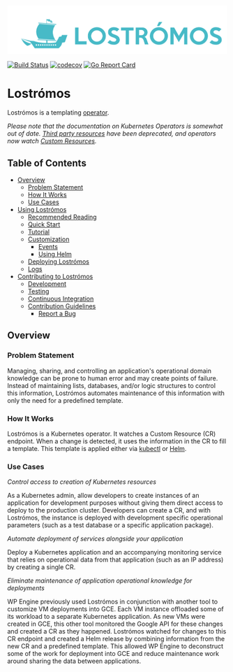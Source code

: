 ![Lostrómos logo](docs/images/logo.png)

[![Build Status](https://travis-ci.org/lostromos/lostromos.svg?branch=master)](https://travis-ci.org/lostromos/lostromos)
[![codecov](https://codecov.io/gh/lostromos/lostromos/branch/master/graph/badge.svg)](https://codecov.io/gh/lostromos/lostromos)
[![Go Report Card](https://goreportcard.com/badge/github.com/lostromos/lostromos)](https://goreportcard.com/report/github.com/lostromos/lostromos)

# Lostrómos

Lostrómos is a templating [operator](https://coreos.com/blog/introducing-operators.html).

*Please note that the documentation on Kubernetes Operators is somewhat out of
date. [Third party resources](https://kubernetes.io/docs/tasks/access-kubernetes-api/extend-api-third-party-resource/)
have been deprecated, and operators now watch [Custom Resources](https://kubernetes.io/docs/concepts/api-extension/custom-resources/).*

## Table of Contents

* [Overview](#overview)
  * [Problem Statement](#problem-statement)
  * [How It Works](#how-it-works)
  * [Use Cases](#use-cases)
* [Using Lostrómos](docs/usinglostromos.md#usinglostromos)
  * [Recommended Reading](docs/usinglostromos.md#reading)
  * [Quick Start](docs/usinglostromos.md#quickstart)
  * [Tutorial](docs/usinglostromos.md#tutorial)
  * [Customization](docs/usinglostromos.md#customization)
    * [Events](docs/events.md)
    * [Using Helm](docs/helm.md)
  * [Deploying Lostrómos](docs/usinglostromos.md#deployment)
  * [Logs](docs/usinglostromos.md#logs)
* [Contributing to Lostrómos](docs/development.md#contributing)
  * [Development](docs/development.md#development)
  * [Testing](docs/development.md#testing)
  * [Continuous Integration](docs/development.md#ci)
  * [Contribution Guidelines](CONTRIBUTING.md)
    * [Report a Bug](CONTRIBUTING.md#bugs)

## Overview

### Problem Statement

Managing, sharing, and controlling an application's operational domain knowledge
can be prone to human error and may create points of failure. Instead of
maintaining lists, databases, and/or logic structures to control this
information, Lostrómos automates maintenance of this information with only the
need for a predefined template.

### How It Works

Lostrómos is a Kubernetes operator. It watches a Custom Resource (CR) endpoint.
When a change is detected, it uses the information in the CR to fill a
template. This template is applied either via
[kubectl](https://kubernetes.io/docs/user-guide/kubectl-overview/) or
[Helm](https://docs.helm.sh/).

### Use Cases

*Control access to creation of Kubernetes resources*

As a Kubernetes admin, allow developers to create instances of an application
for development purposes without giving them direct access to deploy to the
production cluster. Developers can create a CR, and with Lostrómos, the instance
is deployed with development specific operational parameters (such as a test
database or a specific application package).

*Automate deployment of services alongside your application*

Deploy a Kubernetes application and an accompanying monitoring service that
relies on operational data from that application (such as an IP address) by
creating a single CR.

*Eliminate maintenance of application operational knowledge for deployments*

WP Engine previously used Lostrómos in conjunction with another tool to customize VM
deployments into GCE. Each VM instance offloaded some of its workload to a
separate Kubernetes application. As new VMs were created in GCE, this other tool
monitored the Google API for these changes and created a CR as they happened.
Lostrómos watched for changes to this CR endpoint and created a Helm release
by combining information from the new CR and a predefined template. This allowed
WP Engine to deconstruct some of the work for deployment into GCE and reduce
maintenance work around sharing the data between applications.
